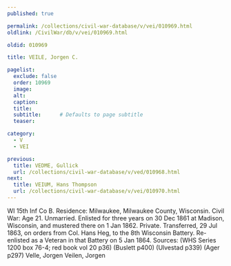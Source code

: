 ```yaml
---
published: true

permalink: /collections/civil-war-database/v/vei/010969.html
oldlink: /CivilWar/db/v/vei/010969.html

oldid: 010969

title: VEILE, Jorgen C.

pagelist:
  exclude: false
  order: 10969
  image: 
  alt:
  caption:
  title:
  subtitle:      # Defaults to page subtitle
  teaser:

category: 
  - V 
  - VEI

previous:
  title: VEDME, Gullick
  url: /collections/civil-war-database/v/ved/010968.html  
next:
  title: VEIUM, Hans Thompson
  url: /collections/civil-war-database/v/vei/010970.html   
---
```

WI 15th Inf Co B. Residence: Milwaukee, Milwaukee County, Wisconsin. Civil War: Age 21. Unmarried. Enlisted for three years on 30 Dec 1861 at Madison, Wisconsin, and mustered there on 1 Jan 1862. Private. Transferred, 29 Jul 1863, on orders from Col. Hans Heg, to the 8th Wisconsin Battery. Re-enlisted as a Veteran in that Battery on 5 Jan 1864. Sources: (WHS Series 1200 box 76-4; red book vol 20 p36) (Buslett p400) (Ulvestad p339) (Ager p297) &#147;Velle, Jorgen&#148; &#147;Veilen, Jorgen&#148;